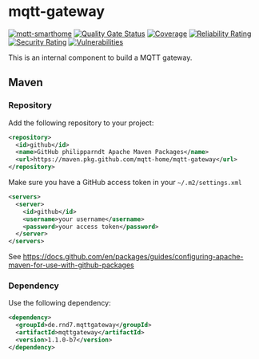 # mqtt-gateway

[![mqtt-smarthome](https://img.shields.io/badge/mqtt-smarthome-blue.svg)](https://github.com/mqtt-smarthome/mqtt-smarthome)
[![Quality Gate Status](https://sonarcloud.io/api/project_badges/measure?project=de.rnd7.mqttgateway%3Amqttgateway-parent&metric=alert_status)](https://sonarcloud.io/dashboard?id=de.rnd7.mqttgateway%3Amqttgateway-parent)
[![Coverage](https://sonarcloud.io/api/project_badges/measure?project=de.rnd7.mqttgateway%3Amqttgateway-parent&metric=coverage)](https://sonarcloud.io/dashboard?id=de.rnd7.mqttgateway%3Amqttgateway-parent)
[![Reliability Rating](https://sonarcloud.io/api/project_badges/measure?project=de.rnd7.mqttgateway%3Amqttgateway-parent&metric=reliability_rating)](https://sonarcloud.io/dashboard?id=de.rnd7.mqttgateway%3Amqttgateway-parent)
[![Security Rating](https://sonarcloud.io/api/project_badges/measure?project=de.rnd7.mqttgateway%3Amqttgateway-parent&metric=security_rating)](https://sonarcloud.io/dashboard?id=de.rnd7.mqttgateway%3Amqttgateway-parent)
[![Vulnerabilities](https://sonarcloud.io/api/project_badges/measure?project=de.rnd7.mqttgateway%3Amqttgateway-parent&metric=vulnerabilities)](https://sonarcloud.io/dashboard?id=de.rnd7.mqttgateway%3Amqttgateway-parent)

This is an internal component to build a MQTT gateway.

## Maven

### Repository

Add the following repository to your project:

```xml
<repository>
  <id>github</id>
  <name>GitHub philipparndt Apache Maven Packages</name>
  <url>https://maven.pkg.github.com/mqtt-home/mqtt-gateway</url>
</repository>
```

Make sure you have a GitHub access token in your `~/.m2/settings.xml`
```xml
<servers>
  <server>
    <id>github</id>
    <username>your username</username>
    <password>your access token</password>
  </server>
</servers>
```

See https://docs.github.com/en/packages/guides/configuring-apache-maven-for-use-with-github-packages

### Dependency

Use the following dependency:

```xml
<dependency>
  <groupId>de.rnd7.mqttgateway</groupId>
  <artifactId>mqttgateway</artifactId>
  <version>1.1.0-b7</version>
</dependency>
```
